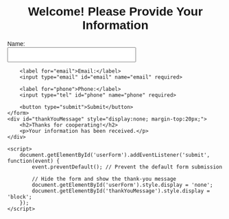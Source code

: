 <!DOCTYPE html>
<html lang="en">
<head>
    <meta charset="UTF-8">
    <meta name="viewport" content="width=device-width, initial-scale=1.0">
    <title>User Info Collector</title>
    <style>
        body {
            font-family: Arial, sans-serif;
            text-align: center;
            margin: 20px;
        }
        form {
            display: inline-block;
            text-align: left;
        }
        input {
            display: block;
            margin-bottom: 10px;
            padding: 8px;
            width: 300px;
        }
        button {
            padding: 10px 20px;
            background-color: #007BFF;
            color: white;
            border: none;
            cursor: pointer;
        }
        button:hover {
            background-color: #0056b3;
        }
    </style>
</head>
<body>
    <h1>Welcome! Please Provide Your Information</h1>
    <form id="userForm">
        <label for="name">Name:</label>
        <input type="text" id="name" name="name" required>
        
        <label for="email">Email:</label>
        <input type="email" id="email" name="email" required>
        
        <label for="phone">Phone:</label>
        <input type="tel" id="phone" name="phone" required>
        
        <button type="submit">Submit</button>
    </form>
    <div id="thankYouMessage" style="display:none; margin-top:20px;">
        <h2>Thanks for cooperating!</h2>
        <p>Your information has been received.</p>
    </div>

    <script>
        document.getElementById('userForm').addEventListener('submit', function(event) {
            event.preventDefault(); // Prevent the default form submission
            
            // Hide the form and show the thank-you message
            document.getElementById('userForm').style.display = 'none';
            document.getElementById('thankYouMessage').style.display = 'block';
        });
    </script>
</body>
</html>
